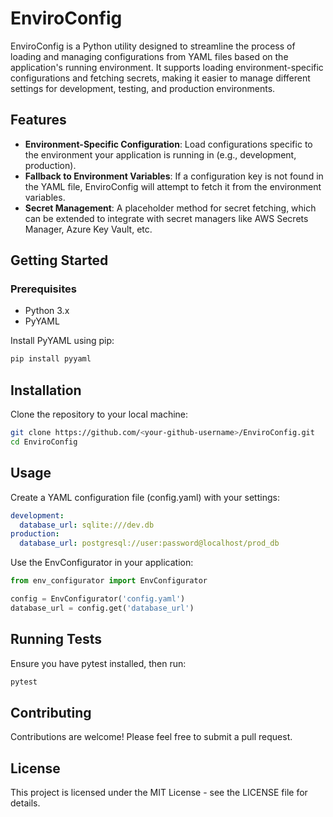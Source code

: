 # EnviroConfig

EnviroConfig is a Python utility designed to streamline the process of loading and managing configurations from YAML files based on the application's running environment. It supports loading environment-specific configurations and fetching secrets, making it easier to manage different settings for development, testing, and production environments.

## Features

- **Environment-Specific Configuration**: Load configurations specific to the environment your application is running in (e.g., development, production).
- **Fallback to Environment Variables**: If a configuration key is not found in the YAML file, EnviroConfig will attempt to fetch it from the environment variables.
- **Secret Management**: A placeholder method for secret fetching, which can be extended to integrate with secret managers like AWS Secrets Manager, Azure Key Vault, etc.

## Getting Started

### Prerequisites

- Python 3.x
- PyYAML

Install PyYAML using pip:

```bash
pip install pyyaml
```
## Installation
Clone the repository to your local machine:

```bash
git clone https://github.com/<your-github-username>/EnviroConfig.git
cd EnviroConfig
```

## Usage
Create a YAML configuration file (config.yaml) with your settings:

```yaml
development:
  database_url: sqlite:///dev.db
production:
  database_url: postgresql://user:password@localhost/prod_db
```

Use the EnvConfigurator in your application:

```python
from env_configurator import EnvConfigurator

config = EnvConfigurator('config.yaml')
database_url = config.get('database_url')
```


## Running Tests
Ensure you have pytest installed, then run:

```bash
pytest
```

## Contributing
Contributions are welcome! Please feel free to submit a pull request.

## License
This project is licensed under the MIT License - see the LICENSE file for details.

